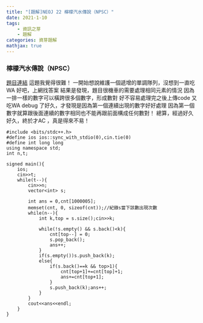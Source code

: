 ```yaml
---
title: "[題解]NEOJ 22 檸檬汽水傳說（NPSC）"
date: 2021-1-10
tags: 
    - 資訊之芽
    - 題解
categories: 資芽題解
mathjax: true
---
```


### 檸檬汽水傳說（NPSC）
<!--more-->
[題目連結](https://neoj.sprout.tw/problem/22/)
這題我覺得很難！
一開始想說維護一個遞增的單調隊列，沒想到一直吃WA
好吧，上網找答案
結果是發現，題目很機車的需要處理相同元素的情況
因為一排一樣的數字可以橫跨很多個數字，形成數對
好不容易處理完之後上傳code 又吃WA
debug 了好久，才發現是因為第一個連續出現的數字好好處理
因為第一個數字就算跟後面連續的數字相同也不能再跟前面構成任何數對！
總算，經過好久好久，終於才AC ，真是得來不易！

```cpp=
#include <bits/stdc++.h>
#define ios ios::sync_with_stdio(0),cin.tie(0)
#define int long long
using namespace std;
int n,t;

signed main(){
    ios;
    cin>>t;
    while(t--){
        cin>>n;
        vector<int> s;
        
        int ans = 0,cnt[1000005];
        memset(cnt, 0, sizeof(cnt));//紀錄s當下該數出現次數
        while(n--){
            int k,top = s.size();cin>>k;
            
            while(!s.empty() && s.back()<k){
                cnt[top--] = 0;
                s.pop_back();
                ans++;
            }
            if(s.empty())s.push_back(k);
            else{
                if(s.back()==k && top>1){
                    cnt[top+1]+=cnt[top]+1;
                    ans+=cnt[top+1];
                }
                s.push_back(k);ans++;
            }
        }
        cout<<ans<<endl;
    }
}
```
